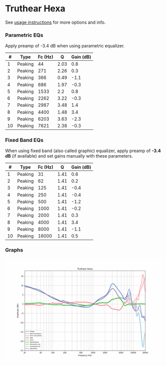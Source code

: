 # Truthear Hexa
See [usage instructions](https://github.com/jaakkopasanen/AutoEq#usage) for more options and info.

### Parametric EQs
Apply preamp of -3.4 dB when using parametric equalizer.

|   # | Type    |   Fc (Hz) |    Q |   Gain (dB) |
|-----|---------|-----------|------|-------------|
|   1 | Peaking |        44 | 2.03 |         0.8 |
|   2 | Peaking |       271 | 2.26 |         0.3 |
|   3 | Peaking |       366 | 0.49 |        -1.1 |
|   4 | Peaking |       686 | 1.97 |        -0.3 |
|   5 | Peaking |      1533 | 2.2  |         0.8 |
|   6 | Peaking |      2262 | 3.22 |        -0.3 |
|   7 | Peaking |      2987 | 3.48 |         1.4 |
|   8 | Peaking |      4400 | 1.48 |         3.4 |
|   9 | Peaking |      6203 | 3.63 |        -2.3 |
|  10 | Peaking |      7621 | 2.38 |        -0.3 |

### Fixed Band EQs
When using fixed band (also called graphic) equalizer, apply preamp of **-3.4 dB** (if available) and set gains manually with these parameters.

|   # | Type    |   Fc (Hz) |    Q |   Gain (dB) |
|-----|---------|-----------|------|-------------|
|   1 | Peaking |        31 | 1.41 |         0.6 |
|   2 | Peaking |        62 | 1.41 |         0.2 |
|   3 | Peaking |       125 | 1.41 |        -0.4 |
|   4 | Peaking |       250 | 1.41 |        -0.4 |
|   5 | Peaking |       500 | 1.41 |        -1.2 |
|   6 | Peaking |      1000 | 1.41 |        -0.2 |
|   7 | Peaking |      2000 | 1.41 |         0.3 |
|   8 | Peaking |      4000 | 1.41 |         3.4 |
|   9 | Peaking |      8000 | 1.41 |        -1.1 |
|  10 | Peaking |     16000 | 1.41 |         0.5 |

### Graphs
![](./Truthear%20Hexa.png)
